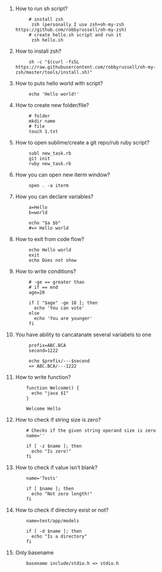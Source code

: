 1. How to run sh script?
      
            # install zsh
             zsh (personally I use zsh+oh-my-zsh https://github.com/robbyrussell/oh-my-zsh)
            # create hello.sh script and run it
             zsh hello.sh 
3. How to install zsh?
            
            sh -c "$(curl -fsSL https://raw.githubusercontent.com/robbyrussell/oh-my-zsh/master/tools/install.sh)"
2. How to puts hello world with script?
            
            echo 'Hello world!'
3. How to create new folder/file?
            
            # folder
            mkdir name
            # file
            touch 1.txt
4. How to open sublime/create a git repo/rub ruby script?
            
            subl new_task.rb
            git init
            ruby new_task.rb
5. How you can open new iterm window?
            
            open . -a iterm
6. How you can declare variables?
            
            a=Hello
            b=world

            echo "$a $b"
            #=> Hello world
            
7. How to exit from code flow?

            echo Hello world
            exit
            echo Does not show
8. How to write conditions?
            
            # -ge == greater than
            # if == end
            age=20

            if [ "$age" -ge 18 ]; then
              echo 'You can vote'
            else
              echo 'You are younger'
            fi
9. You have ability to cancatanate several variabels to one

            prefix=ABC.BCA
            second=1222

            echo $prefix/---$second
            => ABC.BCA/---1222
10. How to write function?
            
            function Welcome() {
              echo "java $1"
            }

            Welcome Hello
11. How to check if string size is zero?
            
            # Checks if the given string operand size is zero
            name=''

            if [ -z $name ]; then
              echo "Is zero!"
            fi
12. How to check if value isn't blank?
            
            name='Tests'

            if [ $name ]; then
              echo "Not zero length!"
            fi
13. How to check if directory exist or not?

            name=test/app/models

            if [ -d $name ]; then
              echo "Is a directory"
            fi
14. Only basename
            
            basename include/stdio.h => stdio.h

